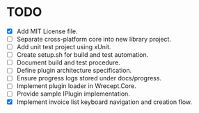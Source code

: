 # TODO

- [x] Add MIT License file.
- [ ] Separate cross-platform core into new library project.
- [ ] Add unit test project using xUnit.
- [ ] Create setup.sh for build and test automation.
- [ ] Document build and test procedure.
- [ ] Define plugin architecture specification.
- [ ] Ensure progress logs stored under docs/progress.
- [ ] Implement plugin loader in Wrecept.Core.
- [ ] Provide sample IPlugin implementation.
- [x] Implement invoice list keyboard navigation and creation flow.
